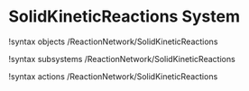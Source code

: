 <!-- MOOSE Documentation Stub: Remove this when content is added. -->

# SolidKineticReactions System
!syntax objects /ReactionNetwork/SolidKineticReactions

!syntax subsystems /ReactionNetwork/SolidKineticReactions

!syntax actions /ReactionNetwork/SolidKineticReactions
